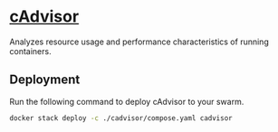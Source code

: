# [cAdvisor](https://github.com/google/cadvisor)

Analyzes resource usage and performance characteristics of running containers.

## Deployment

Run the following command to deploy cAdvisor to your swarm.

```bash
docker stack deploy -c ./cadvisor/compose.yaml cadvisor
```
